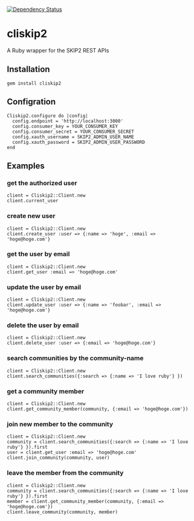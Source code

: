 [![Dependency Status](https://gemnasium.com/SonicGarden/cliskip2.png)](https://gemnasium.com/SonicGarden/cliskip2)

cliskip2
========

A Ruby wrapper for the SKIP2 REST APIs

## Installation
    gem install cliskip2

## Configration
    Cliskip2.configure do |config|
      config.endpoint = 'http://localhost:3000'
      config.consumer_key = YOUR_CONSUMER_KEY
      config.consumer_secret = YOUR_CONSUMER_SECRET
      config.xauth_username = SKIP2_ADMIN_USER_NAME
      config.xauth_password = SKIP2_ADMIN_USER_PASSWORD
    end

## Examples
### get the authorized user
    client = Cliskip2::Client.new
    client.current_user

### create new user
    client = Cliskip2::Client.new
    client.create_user :user => {:name => 'hoge', :email => 'hoge@hoge.com'}

### get the user by email
    client = Cliskip2::Client.new
    client.get_user :email => 'hoge@hoge.com'

### update the user by email
    client = Cliskip2::Client.new
    client.update_user :user => {:name => 'foobar', :email => 'hoge@hoge.com'}

### delete the user by email
    client = Cliskip2::Client.new
    client.delete_user :user => {:email => 'hoge@hoge.com'}

### search communities by the community-name
    client = Cliskip2::Client.new
    client.search_communities({:search => {:name => 'I love ruby'} })

### get a community member
    client = Cliskip2::Client.new
    client.get_community_member(community, {:email => 'hoge@hoge.com'})

### join new member to the community
    client = Cliskip2::Client.new
    community = client.search_communities({:search => {:name => 'I love ruby'} }).first
    user = client.get_user :email => 'hoge@hoge.com'
    client.join_community(community, user)

### leave the member from the community
    client = Cliskip2::Client.new
    community = client.search_communities({:search => {:name => 'I love ruby'} }).first
    member = client.get_community_member(community, {:email => 'hoge@hoge.com'})
    client.leave_community(community, member)
